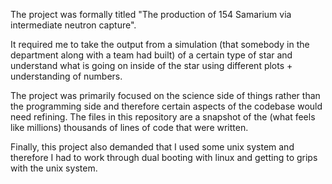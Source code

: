 The project was formally titled "The production of 154 Samarium via intermediate neutron capture".

It required me to take the output from a simulation (that somebody in the department along with a team had built) of a certain type of star and understand what is going on inside of the star using different plots + understanding of numbers.

The project was primarily focused on the science side of things rather than the programming side and therefore certain aspects of the codebase would need refining. The files in this repository are a snapshot of the (what feels like millions) thousands of lines of code that were written.

Finally, this project also demanded that I used some unix system and therefore I had to work through dual booting with linux and getting to grips with the unix system.
